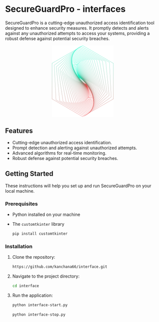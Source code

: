 # SecureGuardPro - interfaces

SecureGuardPro is a cutting-edge unauthorized access identification tool designed to enhance security measures. It promptly detects and alerts against any unauthorized attempts to access your systems, providing a robust defense against potential security breaches.
<p  align="center">
<img src="https://github.com/kanchana66/interface/blob/main/img/start.png" width="200" heigth="200" />
</p>

## Features

- Cutting-edge unauthorized access identification.
- Prompt detection and alerting against unauthorized attempts.
- Advanced algorithms for real-time monitoring.
- Robust defense against potential security breaches.

## Getting Started

These instructions will help you set up and run SecureGuardPro on your local machine.

### Prerequisites

- Python installed on your machine
- The `customtkinter` library

   ```bash
   pip install customtkinter
   ```
### Installation

1. Clone the repository:
   ```bash
   https://github.com/kanchana66/interface.git
   ```
2. Navigate to the project directory:
   ```bash
   cd interface
   ```
3. Run the application:
   ```bash
   python interface-start.py
   ```
   ```bash
   python interface-stop.py
   ```
